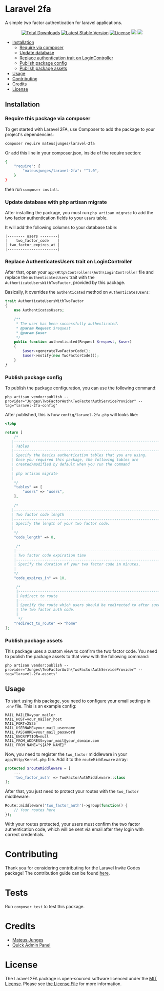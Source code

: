 # Laravel 2fa

A simple two factor authentication for laravel applications.
<p align="center">
    <a href="https://packagist.org/packages/mateusjunges/laravel-2fa" target="_blank"><img src="https://poser.pugx.org/mateusjunges/laravel-2fa/d/total.svg" alt="Total Downloads"></a>
    <a href="https://packagist.org/packages/mateusjunges/laravel-2fa" target="_blank"><img src="https://poser.pugx.org/mateusjunges/laravel-2fa/v/stable.svg" alt="Latest Stable Version"></a>
    <a href="https://packagist.org/packages/mateusjunges/laravel-2fa" target="_blank"><img src="https://poser.pugx.org/mateusjunges/laravel-2fa/license.svg" alt="License"></a>
    <a href="https://github.styleci.io/repos/252182910" target="_blank"><img src="https://github.styleci.io/repos/252182910/shield?style=flat"></a>    
    <a href="https://github.com/mateusjunges/laravel-2fa/actions?query=workflow%3A%22Continuous+Integration%22" target="_blank">
        <img src="https://github.com/mateusjunges/laravel-2fa/workflows/Continuous%20Integration/badge.svg">
    </a>
</p>


- [Installation](#installation)
    - [Require via composer](#require-this-package-via-composer)
    - [Update database](#update-database-with-php-artisan-migrate)
    - [Replace authentication trait on LoginController](#replace-authenticatesusers-trait-on-logincontroller)
    - [Publish package config](#publish-package-config)
    - [Publish package assets](#publish-package-assets)
- [Usage](#usage)
- [Contributing](#contributing)
- [Credits](#credits)
- [License](#license)



## Installation

### Require this package via composer
To get started with Laravel 2FA, use Composer to add the package to your project's dependencies:

```bash
composer require mateusjunges/laravel-2fa
```
Or add this line in your composer.json, inside of the require section:
```bash
{
    "require": {
        "mateusjunges/laravel-2fa": "^1.0",
    }
}
```
then run `composer install`.

### Update database with php artisan migrate
After installing the package, you must run `php artisan migrate` to add the two factor authentication fields
to your `users` table.

It will add the following columns to your database table:

```text
|-------- users --------|
|    two_factor_code    |
| two_factor_expires_at |
|-----------------------|
```

### Replace AuthenticatesUsers trait on LoginController
After that, open your `app\Http\Controllers\Auth\LoginController` file and replace the
`AuthenticatesUsers` trait with the `AuthenticateUsersWithTwoFactor`, provided by this package.

Basically, it overrides the `authenticated` method on `AuthenticatesUsers`:


```php
trait AuthenticateUsersWithTwoFactor
{
    use AuthenticatesUsers;

    /**
     * The user has been successfully authenticated.
     * @param Request $request
     * @param $user
     */
    public function authenticated(Request $request, $user)
    {
        $user->generateTwoFactorCode();
        $user->notify(new TwoFactorCode());
    }
}
```

### Publish package config

To publish the package configuration, you can use the following command:

```shell script
php artisan vendor:publish --provider="Junges\TwoFactorAuth\TwoFactorAuthServiceProvider" --tag="laravel-2fa-config"
```

After published, this is how `config/laravel-2fa.php` will looks like:

```php
<?php

return [
    /*
   |--------------------------------------------------------------------------
   | Tables
   |--------------------------------------------------------------------------
   | Specify the basics authentication tables that you are using.
   | Once you required this package, the following tables are
   | created/modified by default when you run the command
   |
   | php artisan migrate
   |
    */
    "tables" => [
        "users" => "users",
    ],
   
    /*
   |--------------------------------------------------------------------------
   | Two factor code length
   |--------------------------------------------------------------------------
   | Specify the length of your two factor code.
   |
    */
    "code_length" => 8,

     /*
    |--------------------------------------------------------------------------
    | Two factor code expiration time
    |--------------------------------------------------------------------------
    | Specify the duration of your two factor code in minutes.
    |
    */
    "code_expires_in" => 10,

     /*
     |--------------------------------------------------------------------------
     | Redirect to route
     |--------------------------------------------------------------------------
     | Specify the route which users should be redirected to after successfully confirming
     | the two factor auth code.
     |
      */
    "redirect_to_route" => "home"
];
```

### Publish package assets
This package uses a custom view to confirm the two factor code.
You need to publish the package assets to that view with the following command:

```shell script
php artisan vendor:publish --provider="Junges\TwoFactorAuth\TwoFactorAuthServiceProvider" --tag="laravel-2fa-assets" 
```

## Usage

To start using this package, you need to configure your email settings in `.env` file. This is an example config:

```text
MAIL_MAILER=your_mailer
MAIL_HOST=your_mailer_host
MAIL_PORT=2525
MAIL_USERNAME=your_mail_username
MAIL_PASSWORD=your_mail_password
MAIL_ENCRYPTION=null
MAIL_FROM_ADDRESS=your_mail@your_domain.com
MAIL_FROM_NAME="${APP_NAME}"
```


Now, you need to register the `two_factor` middleware in your `app/Http/Kernel.php` file. Add it to the `routeMiddleware` array:
```php
protected $routeMiddleware = [
    ...
    'two_factor_auth' => TwoFactorAuthMiddleware::class
];
```

After that, you just need to protect your routes with the `two_factor` middleware:

```php
Route::middleware('two_factor_auth')->group(function() {
    // Your routes here
});
```

With your routes protected, your users must confirm the two factor authentication code, which will be sent
via email after they login with correct credentials.

# Contributing
Thank you for considering contributing for the Laravel Invite Codes package! The contribution guide can be found [here](https://github.com/mateusjunges/laravel-2fa/blob/master/CONTRIBUTING.md).

# Tests
Run `composer test` to test this package.

# Credits
- [Mateus Junges](https://github.com/mateusjunges)
- [Quick Admin Panel](https://quickadminpanel.com/)

# License
The Laravel 2FA package is open-sourced software licenced under the [MIT License](https://opensource.org/licenses/MIT). Please see [the License File](https://github.com/mateusjunges/laravel-2fa/blob/master/LICENSE) for more information.
